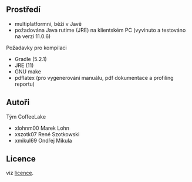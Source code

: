 Prostředí
---------

- multiplatformní, běží v Javě
- požadována Java rutime (JRE) na klientském PC (vyvinuto a testováno na verzi 11.0.6)

Požadavky pro kompilaci

- Gradle (5.2.1)
- JRE (11)
- GNU make
- pdflatex (pro vygenerování manuálu, pdf dokumentace a profiling reportu)

Autoři
------

Tým CoffeeLake
- xlohnm00 Marek Lohn
- xszotk07 René Szotkowski
- xmikul69 Ondřej Mikula

Licence
-------

viz [licence](https://ss11mik.github.io/IVS_CoffeeLake/LICENCE.shtml).
